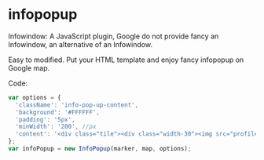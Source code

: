 # infopopup
Infowindow: A JavaScript plugin, Google do not provide fancy an Infowindow, an alternative of an Infowindow.

Easy to modified. Put your HTML template and enjoy fancy infopopup on Google map.

Code:

```javascript
var options = {
  'className': 'info-pop-up-content',
  'background': '#FFFFFF',
  'padding': '5px',
  'minWidth': '200', //px
  'content': '<div class="tile"><div class="width-30"><img src="profile-photo.jpg"></div><div class="width-70"><label>Sarthak Dabhi</label><br>WEB DEVELOPER<br>Website: <a href="http://sarthakdabhi.me/">sarthakdabhi.me</a></div></div>'
};
var infoPopup = new InfoPopup(marker, map, options);
```